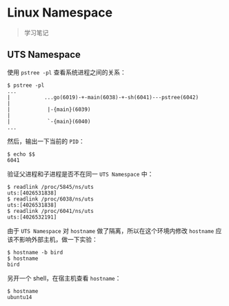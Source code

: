 # Linux Namespace

> 学习笔记  

## UTS Namespace
使用 `pstree -pl` 查看系统进程之间的关系：

```shell
$ pstree -pl
...
|           ...go(6019)-+-main(6038)-+-sh(6041)---pstree(6042)
|                                                                                                  |            |-{main}(6039)
|                                                                                                  |            `-{main}(6040)
...
```
然后，输出一下当前的 `PID`：

```shell
$ echo $$
6041
```

验证父进程和子进程是否不在同一 `UTS Namespace` 中：

```shell
$ readlink /proc/5845/ns/uts
uts:[4026531838]
$ readlink /proc/6038/ns/uts
uts:[4026531838]
$ readlink /proc/6041/ns/uts
uts:[4026532191]
```

由于 `UTS Namespace` 对 `hostname` 做了隔离，所以在这个环境内修改 `hostname` 应该不影响外部主机，做一下实验：

```shell
$ hostname -b bird
$ hostname
bird 
```

另开一个 shell，在宿主机查看 `hostname`：

```shell
$ hostname
ubuntu14
```